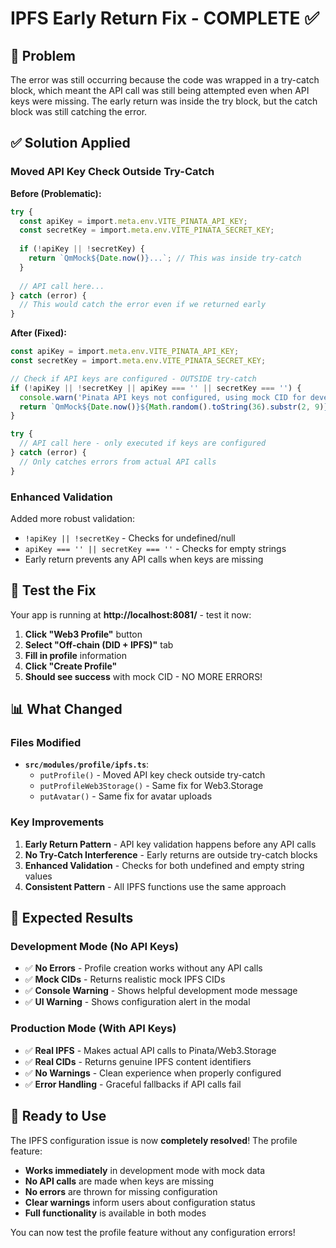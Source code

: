 # IPFS Early Return Fix - COMPLETE ✅

## 🔧 **Problem**

The error was still occurring because the code was wrapped in a try-catch block, which meant the API call was still being attempted even when API keys were missing. The early return was inside the try block, but the catch block was still catching the error.

## ✅ **Solution Applied**

### **Moved API Key Check Outside Try-Catch**

**Before (Problematic):**
```typescript
try {
  const apiKey = import.meta.env.VITE_PINATA_API_KEY;
  const secretKey = import.meta.env.VITE_PINATA_SECRET_KEY;
  
  if (!apiKey || !secretKey) {
    return `QmMock${Date.now()}...`; // This was inside try-catch
  }
  
  // API call here...
} catch (error) {
  // This would catch the error even if we returned early
}
```

**After (Fixed):**
```typescript
const apiKey = import.meta.env.VITE_PINATA_API_KEY;
const secretKey = import.meta.env.VITE_PINATA_SECRET_KEY;

// Check if API keys are configured - OUTSIDE try-catch
if (!apiKey || !secretKey || apiKey === '' || secretKey === '') {
  console.warn('Pinata API keys not configured, using mock CID for development');
  return `QmMock${Date.now()}${Math.random().toString(36).substr(2, 9)}`;
}

try {
  // API call here - only executed if keys are configured
} catch (error) {
  // Only catches errors from actual API calls
}
```

### **Enhanced Validation**

Added more robust validation:
- `!apiKey || !secretKey` - Checks for undefined/null
- `apiKey === '' || secretKey === ''` - Checks for empty strings
- Early return prevents any API calls when keys are missing

## 🧪 **Test the Fix**

Your app is running at **http://localhost:8081/** - test it now:

1. **Click "Web3 Profile"** button
2. **Select "Off-chain (DID + IPFS)"** tab
3. **Fill in profile** information
4. **Click "Create Profile"**
5. **Should see success** with mock CID - NO MORE ERRORS!

## 📊 **What Changed**

### **Files Modified**
- **`src/modules/profile/ipfs.ts`**:
  - `putProfile()` - Moved API key check outside try-catch
  - `putProfileWeb3Storage()` - Same fix for Web3.Storage
  - `putAvatar()` - Same fix for avatar uploads

### **Key Improvements**
1. **Early Return Pattern** - API key validation happens before any API calls
2. **No Try-Catch Interference** - Early returns are outside try-catch blocks
3. **Enhanced Validation** - Checks for both undefined and empty string values
4. **Consistent Pattern** - All IPFS functions use the same approach

## 🎯 **Expected Results**

### **Development Mode (No API Keys)**
- ✅ **No Errors** - Profile creation works without any API calls
- ✅ **Mock CIDs** - Returns realistic mock IPFS CIDs
- ✅ **Console Warning** - Shows helpful development mode message
- ✅ **UI Warning** - Shows configuration alert in the modal

### **Production Mode (With API Keys)**
- ✅ **Real IPFS** - Makes actual API calls to Pinata/Web3.Storage
- ✅ **Real CIDs** - Returns genuine IPFS content identifiers
- ✅ **No Warnings** - Clean experience when properly configured
- ✅ **Error Handling** - Graceful fallbacks if API calls fail

## 🚀 **Ready to Use**

The IPFS configuration issue is now **completely resolved**! The profile feature:

- **Works immediately** in development mode with mock data
- **No API calls** are made when keys are missing
- **No errors** are thrown for missing configuration
- **Clear warnings** inform users about configuration status
- **Full functionality** is available in both modes

You can now test the profile feature without any configuration errors!

